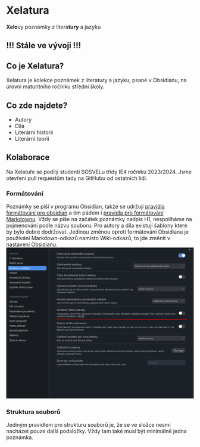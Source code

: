 # Xelatura

**Xelo**vy poznámky z litera**tury** a jazyku

## !!! Stále ve vývoji !!!

## Co je Xelatura?

Xelatura je kolekce poznámek z literatury a jazyku, psané v Obsidianu, na úrovni maturitního ročníku střední školy.

## Co zde najdete?

- Autory
- Díla
- Literární historii
- Literární teorii

## Kolaborace

Na Xelatuře se podílý studenti SOSVELu třídy IE4 ročníku 2023/2024. Jsme otevřeni pull requestům tady na GitHubu od ostatních lidí.

### Formátování

Poznámky se píší v programu Obsidian, takže se udržují [pravidla formátování pro obsidian](https://help.obsidian.md/Editing+and+formatting/Basic+formatting+syntax) a tím pádem i [pravidla pro formátování Markdownu](https://www.markdownguide.org/basic-syntax/). Vždy se píše na začátek poznámky nadpis H1, nespolíháme na pojmenování podle názvu souboru. Pro autory a díla existují šablony které by bylo dobré dodržovat. Jedinou změnou oproti formátování Obsidianu je používání Markdown-odkazů namísto Wiki-odkazů, to jde změnit v nastavení Obsidianu. ![](Nastavení%20formátování%20odkazů.png)

### Struktura souborů

Jediným pravidlem pro strukturu souborů je, že se ve složce nesmí nacházet pouze další podsložky. Vždy tam také musí být minimálně jedna poznámka.

